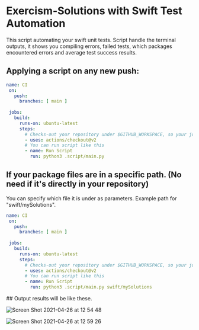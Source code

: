 # Exercism-Solutions with Swift Test Automation
 
This script automating your swift unit tests. 
Script handle the terminal outputs, it shows you compiling errors, failed tests, which packages encountered errors and average test success results.

## Applying a script on any new push:

```yml
name: CI
 on:
   push:
     branches: [ main ]
     
 jobs:
   build:
     runs-on: ubuntu-latest
     steps:
       # Checks-out your repository under $GITHUB_WORKSPACE, so your job can access it
       - uses: actions/checkout@v2
       # You can run script like this
       - name: Run Script
         run: python3 .script/main.py

```
## If your package files are in a specific path. (No need if it's directly in your repository)
You can specify which file it is under as parameters. Example path for "swift/mySolutions".
```yml
name: CI
 on:
   push:
     branches: [ main ]
     
 jobs:
   build:
     runs-on: ubuntu-latest
     steps:
       # Checks-out your repository under $GITHUB_WORKSPACE, so your job can access it
       - uses: actions/checkout@v2
       # You can run script like this
       - name: Run Script
         run: python3 .script/main.py swift/mySolutions

```

## Output results will be like these.

![Screen Shot 2021-04-26 at 12 54 48](https://user-images.githubusercontent.com/33103753/116068923-764b9400-a693-11eb-84c7-6c8be1115cee.png)

![Screen Shot 2021-04-26 at 12 59 26](https://user-images.githubusercontent.com/33103753/116068942-7cda0b80-a693-11eb-8f67-18b105f59794.png)


